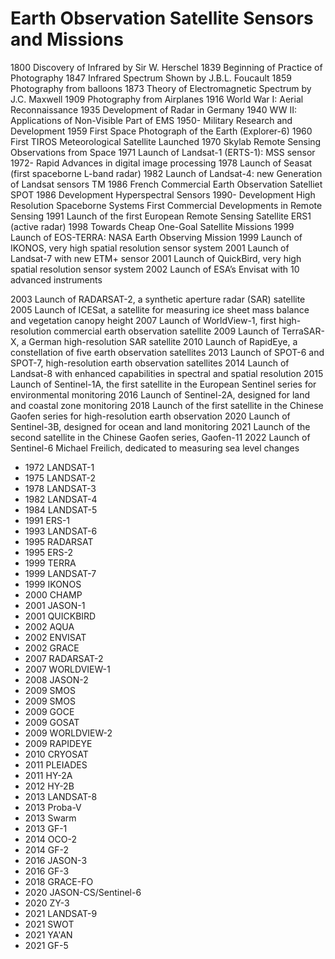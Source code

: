 # Earth Observation Satellite Sensors and Missions

1800 Discovery of Infrared by Sir W. Herschel
1839 Beginning of Practice of Photography
1847 Infrared Spectrum Shown by J.B.L. Foucault
1859 Photography from balloons
1873 Theory of Electromagnetic Spectrum by J.C. Maxwell
1909 Photography from Airplanes
1916 World War I: Aerial Reconnaissance
1935 Development of Radar in Germany
1940 WW II: Applications of Non-Visible Part of EMS
1950- Military Research and Development
1959 First Space Photograph of the Earth (Explorer-6)
1960 First TIROS Meteorological Satellite Launched
1970 Skylab Remote Sensing Observations from Space
1971 Launch of Landsat-1 (ERTS-1): MSS sensor
1972- Rapid Advances in digital image processing
1978 Launch of Seasat (first spaceborne L-band radar)
1982 Launch of Landsat-4: new Generation of Landsat sensors TM
1986 French Commercial Earth Observation Satelliet SPOT
1986 Development Hyperspectral Sensors
1990- Development High Resolution Spaceborne Systems
First Commercial Developments in Remote Sensing
1991 Launch of the first European Remote Sensing Satellite ERS1 (active radar)
1998 Towards Cheap One-Goal Satellite Missions
1999 Launch of EOS-TERRA: NASA Earth Observing Mission
1999 Launch of IKONOS, very high spatial resolution sensor system
2001 Launch of Landsat-7 with new ETM+ sensor
2001 Launch of QuickBird, very high spatial resolution sensor system
2002 Launch of ESA’s Envisat with 10 advanced instruments

2003 Launch of RADARSAT-2, a synthetic aperture radar (SAR) satellite
2005 Launch of ICESat, a satellite for measuring ice sheet mass balance and vegetation canopy height
2007 Launch of WorldView-1, first high-resolution commercial earth observation satellite
2009 Launch of TerraSAR-X, a German high-resolution SAR satellite
2010 Launch of RapidEye, a constellation of five earth observation satellites
2013 Launch of SPOT-6 and SPOT-7, high-resolution earth observation satellites
2014 Launch of Landsat-8 with enhanced capabilities in spectral and spatial resolution
2015 Launch of Sentinel-1A, the first satellite in the European Sentinel series for environmental monitoring
2016 Launch of Sentinel-2A, designed for land and coastal zone monitoring
2018 Launch of the first satellite in the Chinese Gaofen series for high-resolution earth observation
2020 Launch of Sentinel-3B, designed for ocean and land monitoring
2021 Launch of the second satellite in the Chinese Gaofen series, Gaofen-11
2022 Launch of Sentinel-6 Michael Freilich, dedicated to measuring sea level changes


- 1972 LANDSAT-1
- 1975 LANDSAT-2
- 1978 LANDSAT-3
- 1982 LANDSAT-4
- 1984 LANDSAT-5
- 1991 ERS-1
- 1993 LANDSAT-6
- 1995 RADARSAT
- 1995 ERS-2
- 1999 TERRA
- 1999 LANDSAT-7
- 1999 IKONOS
- 2000 CHAMP
- 2001 JASON-1
- 2001 QUICKBIRD
- 2002 AQUA
- 2002 ENVISAT
- 2002 GRACE
- 2007 RADARSAT-2
- 2007 WORLDVIEW-1
- 2008 JASON-2
- 2009 SMOS
- 2009 SMOS
- 2009 GOCE
- 2009 GOSAT
- 2009 WORLDVIEW-2
- 2009 RAPIDEYE
- 2010 CRYOSAT
- 2011 PLEIADES
- 2011 HY-2A
- 2012 HY-2B
- 2013 LANDSAT-8
- 2013 Proba-V
- 2013 Swarm
- 2013 GF-1
- 2014 OCO-2
- 2014 GF-2
- 2016 JASON-3
- 2016 GF-3
- 2018 GRACE-FO
- 2020 JASON-CS/Sentinel-6
- 2020 ZY-3
- 2021 LANDSAT-9
- 2021 SWOT
- 2021 YA'AN
- 2021 GF-5



